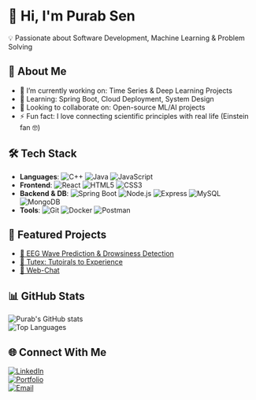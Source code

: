 # 👋 Hi, I'm Purab Sen   
💡 Passionate about Software Development, Machine Learning & Problem Solving
## 🚀 About Me
- 🔭 I’m currently working on: Time Series & Deep Learning Projects  
- 🌱 Learning: Spring Boot, Cloud Deployment, System Design  
- 👯 Looking to collaborate on: Open-source ML/AI projects  
- ⚡ Fun fact: I love connecting scientific principles with real life (Einstein fan 🤓)


## 🛠️ Tech Stack
- **Languages**: ![C++](https://img.shields.io/badge/C++-00599C?logo=c%2b%2b&logoColor=white) ![Java](https://img.shields.io/badge/Java-ED8B00?logo=java&logoColor=white) ![JavaScript](https://img.shields.io/badge/JavaScript-F7DF1E?logo=javascript&logoColor=black)  
- **Frontend**: ![React](https://img.shields.io/badge/React-20232A?logo=react&logoColor=61DAFB) ![HTML5](https://img.shields.io/badge/HTML5-E34F26?logo=html5&logoColor=white) ![CSS3](https://img.shields.io/badge/CSS3-1572B6?logo=css3&logoColor=white)  
- **Backend & DB**: ![Spring Boot](https://img.shields.io/badge/Spring%20Boot-6DB33F?logo=springboot&logoColor=white) ![Node.js](https://img.shields.io/badge/Node.js-339933?logo=node.js&logoColor=white) ![Express](https://img.shields.io/badge/Express-000000?logo=express&logoColor=white) ![MySQL](https://img.shields.io/badge/MySQL-005C84?logo=mysql&logoColor=white) ![MongoDB](https://img.shields.io/badge/MongoDB-4EA94B?logo=mongodb&logoColor=white)  
- **Tools**: ![Git](https://img.shields.io/badge/Git-F05032?logo=git&logoColor=white) ![Docker](https://img.shields.io/badge/Docker-2496ED?logo=docker&logoColor=white) ![Postman](https://img.shields.io/badge/Postman-FF6C37?logo=postman&logoColor=white)



## 📂 Featured Projects
- [🌊 EEG Wave Prediction & Drowsiness Detection](https://github.com/Purab-Sen/Time-series-project)
- [🌊 Tutex: Tutoirals to Experience](https://github.com/mohitRauniyar/Tutex)
- [🌊 Web-Chat](https://github.com/Purab-Sen/WebChat)



## 📊 GitHub Stats
![Purab's GitHub stats](https://github-readme-stats.vercel.app/api?username=Purab-Sen&show_icons=true&theme=tokyonight)  
![Top Languages](https://github-readme-stats.vercel.app/api/top-langs/?username=Purab-Sen&layout=compact&theme=tokyonight)


## 🌐 Connect With Me
[![LinkedIn](https://img.shields.io/badge/LinkedIn-0A66C2?logo=linkedin&logoColor=white)](https://linkedin.com/in/purab-sen)  
[![Portfolio](https://img.shields.io/badge/Portfolio-000000?logo=react&logoColor=white)](https://www.purab.com.np)  
[![Email](https://img.shields.io/badge/Email-D14836?logo=gmail&logoColor=white)](mailto:senpurab101@gmail.com)
